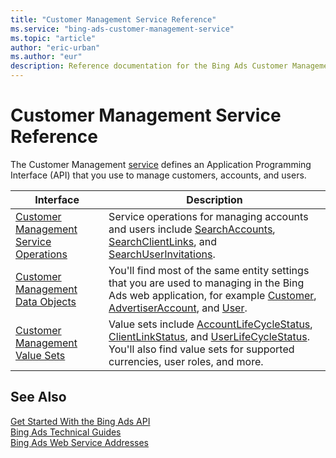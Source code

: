 ```yaml
---
title: "Customer Management Service Reference"
ms.service: "bing-ads-customer-management-service"
ms.topic: "article"
author: "eric-urban"
ms.author: "eur"
description: Reference documentation for the Bing Ads Customer Management API.
---
```

# Customer Management Service Reference
The Customer Management [service](../guides/web-service-addresses.md) defines an Application Programming Interface (API) that you use to manage customers, accounts, and users.

|Interface|Description|
|---------|---------|
|[Customer Management Service Operations](customer-management-service-operations.md)|Service operations for managing accounts and users include [SearchAccounts](searchaccounts.md), [SearchClientLinks](searchclientlinks.md), and [SearchUserInvitations](searchuserinvitations.md).|
|[Customer Management Data Objects](customer-management-data-objects.md)|You'll find most of the same entity settings that you are used to managing in the Bing Ads web application, for example [Customer](customer.md), [AdvertiserAccount](advertiseraccount.md), and [User](user.md).|
|[Customer Management Value Sets](customer-management-value-sets.md)|Value sets include [AccountLifeCycleStatus](accountlifecyclestatus.md), [ClientLinkStatus](clientlinkstatus.md), and [UserLifeCycleStatus](userlifecyclestatus.md). You'll also find value sets for supported currencies, user roles, and more.|

## See Also
[Get Started With the Bing Ads API](../guides/get-started.md)  
[Bing Ads Technical Guides](../guides/technical-guides.md)  
[Bing Ads Web Service Addresses](../guides/web-service-addresses.md)  

